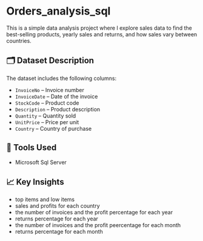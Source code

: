 # Orders_analysis_sql
This is a simple data analysis project where I explore sales data to find the best-selling products, yearly sales and returns, and how sales vary between countries.

## 🗂️ Dataset Description
The dataset includes the following columns:

- `InvoiceNo` – Invoice number  
- `InvoiceDate` – Date of the invoice  
- `StockCode` – Product code  
- `Description` – Product description  
- `Quantity` – Quantity sold  
- `UnitPrice` – Price per unit  
- `Country` – Country of purchase

## 📌 Tools Used 
- Microsoft Sql Server

## 📈 Key Insights
- top items and low items
- sales and profits for each country
- the number of invoices and the profit percentage for each year
- returns percentage for each year
- the number of invoices and the profit peercentage for each month
- returns percentage for each month
